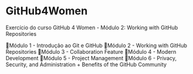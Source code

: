 # GitHub4Women
Exercício do curso GitHub 4 Women - Módulo 2: Working with GitHub Repositories

📕Módulo 1 - Introdução ao Git e GitHub
📕Módulo 2 - Working with GitHub Repositories
📕Módulo 3 - Collaboration Feature
📕Módulo 4 - Modern Development
📕Módulo 5 - Project Management
📕Módulo 6 - Privacy, Security, and Administration + Benefits of the GitHub Community
